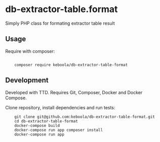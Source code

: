 # db-extractor-table.format
Simply PHP class for formating extractor table result
## Usage
Require with composer:

```

    composer require keboola/db-extractor-table-format

```

## Development

Developed with TTD. Requires Git, Composer, Docker and Docker Compose.

Clone repository, install dependencies and run tests:
```
    git clone git@github.com:keboola/db-extractor-table-format.git
    cd db-extractor-table-format
    docker-compose build
    docker-compose run app composer install
    docker-compose run app
```